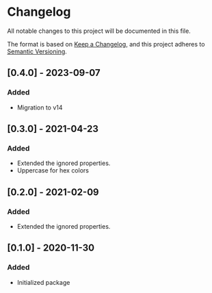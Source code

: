 # Changelog
All notable changes to this project will be documented in this file.

The format is based on [Keep a Changelog](https://keepachangelog.com/en/1.0.0/),
and this project adheres to [Semantic Versioning](https://semver.org/spec/v2.0.0.html).

## [0.4.0] - 2023-09-07

### Added
* Migration to v14

## [0.3.0] - 2021-04-23

### Added
* Extended the ignored properties.
* Uppercase for hex colors

## [0.2.0] - 2021-02-09

### Added
* Extended the ignored properties.

## [0.1.0] - 2020-11-30

### Added
* Initialized package
